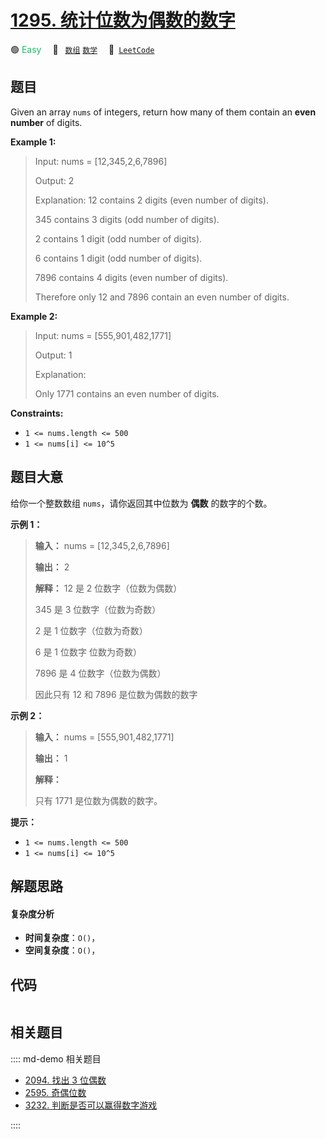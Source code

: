 # [1295. 统计位数为偶数的数字](https://leetcode.com/problems/find-numbers-with-even-number-of-digits)

🟢 <font color=#15bd66>Easy</font>&emsp; 🔖&ensp; [`数组`](/leetcode/outline/tag/array.md) [`数学`](/leetcode/outline/tag/math.md)&emsp; 🔗&ensp;[`LeetCode`](https://leetcode.com/problems/find-numbers-with-even-number-of-digits)


## 题目

Given an array `nums` of integers, return how many of them contain an **even
number** of digits.



**Example 1:**

> Input: nums = [12,345,2,6,7896]
> 
> Output: 2
> 
> Explanation: 12 contains 2 digits (even number of digits). 
> 
> 345 contains 3 digits (odd number of digits). 
> 
> 2 contains 1 digit (odd number of digits). 
> 
> 6 contains 1 digit (odd number of digits). 
> 
> 7896 contains 4 digits (even number of digits). 
> 
> Therefore only 12 and 7896 contain an even number of digits.

**Example 2:**

> Input: nums = [555,901,482,1771]
> 
> Output: 1 
> 
> Explanation:
> 
> Only 1771 contains an even number of digits.

**Constraints:**

  * `1 <= nums.length <= 500`
  * `1 <= nums[i] <= 10^5`


## 题目大意

给你一个整数数组 `nums`，请你返回其中位数为 **偶数**  的数字的个数。



**示例 1：**

> 
> 
> 
> 
> 
> **输入：** nums = [12,345,2,6,7896]
> 
> **输出：** 2
> 
> **解释：** 12 是 2 位数字（位数为偶数） 
> 
> 345 是 3 位数字（位数为奇数）  
> 
> 2 是 1 位数字（位数为奇数） 
> 
> 6 是 1 位数字 位数为奇数） 
> 
> 7896 是 4 位数字（位数为偶数）  
> 
> 因此只有 12 和 7896 是位数为偶数的数字
> 
> 

**示例 2：**

> 
> 
> 
> 
> 
> **输入：** nums = [555,901,482,1771]
> 
> **输出：** 1 
> 
> **解释：**
> 
> 只有 1771 是位数为偶数的数字。
> 
> 



**提示：**

  * `1 <= nums.length <= 500`
  * `1 <= nums[i] <= 10^5`


## 解题思路

#### 复杂度分析

- **时间复杂度**：`O()`，
- **空间复杂度**：`O()`，

## 代码

```javascript

```

## 相关题目

:::: md-demo 相关题目
- [2094. 找出 3 位偶数](https://leetcode.com/problems/finding-3-digit-even-numbers)
- [2595. 奇偶位数](https://leetcode.com/problems/number-of-even-and-odd-bits)
- [3232. 判断是否可以赢得数字游戏](https://leetcode.com/problems/find-if-digit-game-can-be-won)

::::
